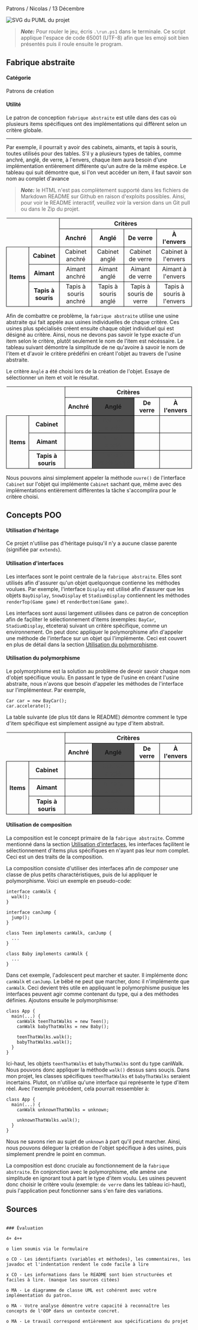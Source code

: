 Patrons / Nicolas / 13 Décembre

![SVG du PUML du projet](/PatronsPUML.svg)

> **_Note:_** Pour rouler le jeu, écris `.\run.ps1` dans le terminale. Ce script applique l'espace de code 65001 (UTF-8) afin que les emoji soit bien présentés puis il roule ensuite le program.

## Fabrique abstraite
#### Catégorie
Patrons de création
#### Utilité
Le patron de conception `fabrique abstraite` est utile dans des cas où plusieurs items spécifiques ont des implémentations qui diffèrent selon un critère globale.

---

Par exemple, il pourrait y avoir des cabinets, aimants, et tapis à souris, toutes utilisés pour des tables. S'il y a plusieurs types de tables, comme anchré, anglé, de verre, à l'envers, chaque item aura besoin d'une implémentation entièrement différente qu'un autre de la même espèce. Le tableau qui suit démontre que, si l'on veut accéder un item, il faut savoir son nom au complet d'avance

> **_Note:_** le HTML n'est pas complètement supporté dans les fichiers de Markdown README sur Github en raison d'exploits possibles. Ainsi, pour voir le README interactif, veuillez voir la version dans un Git pull ou dans le Zip du projet.

<style  type="text/css">

  th, td {
    text-align: center; 
    vertical-align: middle;
    border: 1px solid black;
  }

  td.hide {
    border: 0px solid black;
    visibility: hidden;
  }

  td.hidetext {
    visibility: hidden;
  }

  .nohover {
    background-color: transparent !important;
  }

  table {
    overflow: hidden;
  }

  .table2angle {
    background-color: #4d4d4d;
  }

  .table2cabinet {
    background-color: #4d4d4d;
    
  }

  .table2anglehighlight {
    background-color: #808080;
  }

  .table2cabinet:not(:hover) {
    background-color: transparent;
  }

  .table2cabinet:not(:hover) .table2anglehighlight {
    color: #4d4d4d;
    background-color: #4d4d4d;
  }

</style>

<table>
  <tr>
    <td colspan="2" class="hide"></td>
    <th colspan="4">Critères</th>
  </tr>
  <tr>
    <td colspan="2" class="hide"></td>
    <th>Anchré</th>
    <th>Anglé</th>
    <th>De verre</th>
    <th>À l'envers</th>
  </tr>
  <tr>
    <th rowspan="6">Items</th>
    <th>Cabinet</th>
    <td>Cabinet anchré</td>
    <td>Cabinet anglé</td>
    <td>Cabinet de verre</td>
    <td>Cabinet à l'envers</td>
  </tr>
  <tr>
    <th>Aimant</th>
    <td>Aimant anchré</td>
    <td>Aimant anglé</td>
    <td>Aimant de verre</td>
    <td>Aimant à l'envers</td>
  </tr>
  <tr>
    <th>Tapis à souris</th>
    <td>Tapis à souris anchré</td>
    <td>Tapis à souris anglé</td>
    <td>Tapis à souris de verre</td>
    <td>Tapis à souris à l'envers</td>
  </tr>
</table>

Afin de combattre ce problème, la `fabrique abstraite` utilise une usine abstraite qui fait appèle aux usines individuelles de chaque critère. Ces usines plus spécialisés créent ensuite chaque objet individuel qui est désigné au critère. Ainsi, nous ne devons pas savoir le type exacte d'un item selon le critère, plutôt seulement le nom de l'item est nécéssaire. Le tableau suivant démontre la simplitude de ne qu'avoire à savoir le nom de l'item et d'avoir le critère prédéfini en créant l'objet au travers de l'usine abstraite.

Le critère `Anglé` a été choisi lors de la création de l'objet. Essaye de sélectionner un item et voit le résultat.

<table>
  <tr>
    <td colspan="2" class="hide"></td>
    <th colspan="4">Critères</th>
  </tr>
  <tr>
    <td colspan="2" class="hide"></td>
    <th>Anchré</th>
    <th class="table2angle">Anglé</th>
    <th>De verre</th>
    <th>À l'envers</th>
  </tr>
  <tr>
    <th rowspan="6" class="nohover">Items</th>
    <tr class="table2cabinet">
      <th>Cabinet</th>
      <td></td>
      <td class="table2angle table2anglehighlight">Cabinet anglé</td>
      <td></td>
      <td></td>
    </tr>
  </tr>
  <tr class="table2cabinet">
    <th>Aimant</th>
    <td></td>
    <td class="table2angle table2anglehighlight">Aimant anglé</td>
    <td></td>
    <td></td>
  </tr>
  <tr class="table2cabinet">
    <th>Tapis à souris</th>
    <td></td>
    <td class="table2angle table2anglehighlight">Tapis à souris anglé</td>
    <td></td>
    <td></td>
  </tr>
</table>

Nous pouvons ainsi simplement appeler la méthode `ouvre()` de l'interface `Cabinet` sur l'objet qui implémente `Cabinet` sachant que, même avec des implémentations entièrement différentes la tâche s'accomplira pour le critère choisi.



## Concepts POO
#### Utilisation d'héritage
Ce projet n'utilise pas d'héritage puisqu'il n'y a aucune classe parente (signifiée par `extends`).

#### Utilisation d'interfaces
Les interfaces sont le point centrale de la `fabrique abstraite`. Elles sont utilisés afin d'assurer qu'un objet quelquonque contienne les méthodes voulues. Par exemple, l'interface `Display` est utilisé afin d'assurer que les objets `BayDisplay`, `SnowDisplay` et `StadiumDisplay` contiennent les méthodes `renderTop(Game game)` et `renderBottom(Game game)`. 

Les interfaces sont aussi largement utilisées dans ce patron de conception afin de façiliter le sélectionnement d'items (exemples: `BayCar`, `StadiumDisplay`, etcetera) suivant un critère spécifique, comme un environnement. On peut donc appliquer le polymorphisme afin d'appeler une méthode de l'interface sur un objet qui l'implémente. Ceci est couvert en plus de détail dans la section [Utilisation du polymorphisme](#utilisation-du-polymorphisme).

#### Utilisation du polymorphisme
Le polymorphisme est la solution au problème de devoir savoir chaque nom d'objet spécifique voulu. En passant le type de l'usine en créant l'usine abstraite, nous n'avons que besoin d'appeler les méthodes de l'interface sur l'implémenteur. Par exemple,
```
Car car = new BayCar();
car.accelerate();
```
La table suivante (de plus tôt dans le README) démontre comment le type d'item spécifique est simplement assigné au type d'item abstrait.

<table>
  <tr>
    <td colspan="2" class="hide"></td>
    <th colspan="4">Critères</th>
  </tr>
  <tr>
    <td colspan="2" class="hide"></td>
    <th>Anchré</th>
    <th class="table2angle">Anglé</th>
    <th>De verre</th>
    <th>À l'envers</th>
  </tr>
  <tr>
    <th rowspan="6" class="nohover">Items</th>
    <tr class="table2cabinet">
      <th>Cabinet</th>
      <td></td>
      <td class="table2angle table2anglehighlight">Cabinet anglé</td>
      <td></td>
      <td></td>
    </tr>
  </tr>
  <tr class="table2cabinet">
    <th>Aimant</th>
    <td></td>
    <td class="table2angle table2anglehighlight">Aimant anglé</td>
    <td></td>
    <td></td>
  </tr>
  <tr class="table2cabinet">
    <th>Tapis à souris</th>
    <td></td>
    <td class="table2angle table2anglehighlight">Tapis à souris anglé</td>
    <td></td>
    <td></td>
  </tr>
</table>

#### Utilisation de composition
La composition est le concept primaire de la `fabrique abstraite`. Comme mentionné dans la section [Utilisation d'interfaces](#utilisation-dinterfaces), les interfaces façilitent le sélectionnement d'items plus spécifiques en n'ayant pas leur nom complet. Ceci est un des traits de la composition.

La composition consiste d'utiliser des interfaces afin de <i>composer</i> une classe de plus petits charactéristiques, puis de lui appliquer le polymorphisme. Voici un exemple en pseudo-code:
```
interface canWalk {
  walk();
}
```
```
interface canJump {
  jump();
}
```
```
class Teen implements canWalk, canJump {
  ...
}
```
```
class Baby implements canWalk {
  ...
}
```
Dans cet exemple, l'adolescent peut marcher et sauter. Il implémente donc `canWalk` et `canJump`. Le bébé ne peut que marcher, donc il n'implémente que `canWalk`. Ceci devient très utile en appliquant le polymorphisme pusique les interfaces peuvent agir comme contenant du type, qui a des méthodes définies. Ajoutons ensuite le polymorphismse:
```
class App {
  main(...) {
    canWalk teenThatWalks = new Teen();
    canWalk babyThatWalks = new Baby();

    teenThatWalks.walk();
    babyThatWalks.walk();
  }
}
```
Ici-haut, les objets `teenThatWalks` et `babyThatWalks` sont du type canWalk. Nous pouvons donc appliquer la méthode `walk()` dessus sans souçis. Dans mon projet, les classes spécifiques `teenThatWalks` et `babyThatWalks` seraient incertains. Plutot, on n'utilise qu'une interface qui représente le type d'item réel. Avec l'exemple précédent, cela pourrait ressembler à:
```
class App {
  main(...) {
    canWalk unknownThatWalks = unknown;

    unknownThatWalks.walk();
  }
}
```
Nous ne savons rien au sujet de `unknown` à part qu'il peut marcher. Ainsi, nous pouvons déleguer la création de l'objet spécifique à des usines, puis simplement prendre le point en commun.

La composition est donc cruciale au fonctionnement de la `fabrique abstraite`. En conjonction avec le polymorphisme, elle amène une simplitude en ignorant tout à part le type d'item voulu. Les usines peuvent donc choisir le critère voulu (exemple: `de verre` dans les tableau ici-haut), puis l'application peut fonctionner sans s'en faire des variations.

## Sources
``````

### Évaluation

4+ 4++

o lien soumis via le formulaire

o CO - Les identifiants (variables et méthodes), les commentaires, les javadoc et l'indentation rendent le code facile à lire

x CO - Les informations dans le README sont bien structurées et faciles à lire. (manque les sources citées)

o MA - Le diagramme de classe UML est cohérent avec votre implémentation du patron.

o MA - Votre analyse démontre votre capacité à reconnaître les concepts de l'OOP dans un contexte concret.

o MA - Le travail correspond entièrement aux spécifications du projet 
